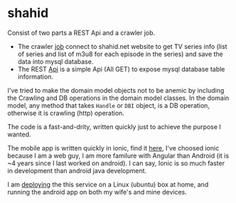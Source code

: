 # shahid

Consist of two parts a REST Api and a crawler job.

* The crawler [job](https://github.com/mhewedy/shahid/blob/master/src/main/java/crawler/Main.java) connect to shahid.net website to get TV series info (list of series and list of m3u8 for each episode in the series) and save the data into mysql database.
* The REST [Api](https://github.com/mhewedy/shahid/blob/master/src/main/java/Api.java) is a simple Api (All GET) to expose mysql database table information. 

I've tried to make the domain model objects not to be anemic by including the Crawling and DB operations in the domain model classes. In the domain model, any method that takes `Handle` or `DBI` object, is a DB operation, otherwise it is crawling (http) operation.

The code is a fast-and-drity, written quickly just to achieve the purpose I wanted.

The mobile app is written quickly in ionic, find it [here](https://github.com/mhewedy/shahid-mobile), I've choosed ionic because I am a web guy, I am more familure with Angular than Android (it is ~4 years since I last worked on android). I can say, Ionic is so much faster in development than android java development.

I am [deploying](https://github.com/mhewedy/shahid/blob/master/run.sh) the this service on a Linux (ubuntu) box at home, and running the android app on both my wife's and mine devices.
